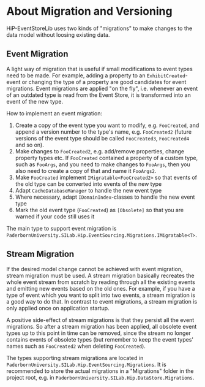 # About Migration and Versioning
HiP-EventStoreLib uses two kinds of "migrations" to make changes to the data model without loosing existing data.

## Event Migration
A light way of migration that is useful if small modifications to event types need to be made. For example, adding a property to an `ExhibitCreated`-event or changing the type of a property are good candidates for event migrations. Event migrations are applied "on the fly", i.e. whenever an event of an outdated type is read from the Event Store, it is transformed into an event of the new type.

How to implement an event migration:
1. Create a copy of the event type you want to modify, e.g. `FooCreated`, and append a version number to the type's name, e.g. `FooCreated2` (future versions of the event type should be called `FooCreated3`, `FooCreated4` and so on).
1. Make changes to `FooCreated2`, e.g. add/remove properties, change property types etc. If `FooCreated` contained a property of a custom type, such as `FooArgs`, and you need to make changes to `FooArgs`, then you also need to create a copy of that and name it `FooArgs2`.
1. Make `FooCreated` implement `IMigratable<FooCreated2>` so that events of the old type can be converted into events of the new type
1. Adapt `CacheDatabaseManager` to handle the new event type
1. Where necessary, adapt `IDomainIndex`-classes to handle the new event type
1. Mark the old event type (`FooCreated`) as `[Obsolete]` so that you are warned if your code still uses it

The main type to support event migration is `PaderbornUniversity.SILab.Hip.EventSourcing.Migrations.IMigratable<T>`.

## Stream Migration
If the desired model change cannot be achieved with event migration, stream migration must be used. A stream migration basically recreates the whole event stream from scratch by reading through all the existing events and emitting new events based on the old ones. For example, if you have a type of event which you want to split into two events, a stream migration is a good way to do that. In contrast to event migrations, a stream migration is only applied once on application startup.

A positive side-effect of stream migrations is that they persist all the event migrations. So after a stream migration has been applied, all obsolete event types up to this point in time can be removed, since the stream no longer contains events of obsolete types (but remember to keep the event types' names such as `FooCreated2` when deleting `FooCreated`).

The types supporting stream migrations are located in `PaderbornUniversity.SILab.Hip.EventSourcing.Migrations`.
It is recommended to store the actual migrations in a "Migrations" folder in the project root, e.g. in `PaderbornUniversity.SILab.Hip.DataStore.Migrations`.